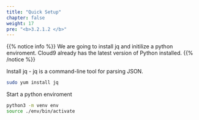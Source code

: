 ```yaml
---
title: "Quick Setup"
chapter: false
weight: 17
pre: "<b>3.2.1.2 </b>"
---
```


{{% notice info %}}
We are going to install jq and initilize a python enviroment. Cloud9 already has the latest version of Python installed. 
{{% /notice %}}

Install jq - jq is a command-line tool for parsing JSON.
```sh
sudo yum install jq
```
Start a python enviroment 
```sh
python3 -m venv env
source ./env/bin/activate 

```
